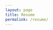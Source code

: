 ```yaml
---
layout: page
title: Resume
permalink: /resume/
---
```


<div id="adobe-dc-view" style="height: 360px; width: 500px;"></div>
<script src="https://documentcloud.adobe.com/view-sdk/main.js"></script>
<script type="text/javascript">
  document.addEventListener("adobe_dc_view_sdk.ready", function(){
    var adobeDCView = new AdobeDC.View({clientId: "36e7f45d4e6b4951a0f5424867202df4", divId: "adobe-dc-view"});
    adobeDCView.previewFile({
      content:{ location: 
        { url: "https://documentcloud.adobe.com/view-sdk-demo/PDFs/Bodea%20Brochure.pdf"}},
      metaData:{fileName: "Bodea Brochure.pdf"}
    },
    {
      embedMode: "SIZED_CONTAINER"
    });
  });
</script>
